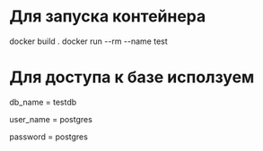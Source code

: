 # Для запуска контейнера 
docker build .
docker run --rm --name test

# Для доступа к базе исползуем
db_name = testdb  

user_name = postgres  

password = postgres  
